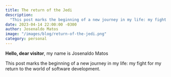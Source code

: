 ```yaml
---
title: The return of the Jedi
description:
  "This post marks the beginning of a new journey in my life: my fight for my return to the world of software development."
date: 2023-04-14 22:00:00 -0300
author: Josenaldo Matos
image: "/images/blog/return-of-the-jedi.png"
category: personal
---
```

**Hello, dear visitor**, my name is Josenaldo Matos

This post marks the beginning of a new journey in my life: my fight for my return to the world of software development.

